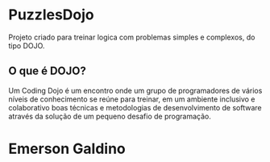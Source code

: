 # PuzzlesDojo
Projeto criado para treinar logica com problemas simples e complexos, do tipo DOJO. 

## O que é DOJO?
Um Coding Dojo é um encontro onde um grupo de programadores de vários níveis de conhecimento se reúne para treinar, 
em um ambiente inclusivo e colaborativo boas técnicas e metodologias de desenvolvimento de software através da solução de 
um pequeno desafio de programação.


# Emerson Galdino
